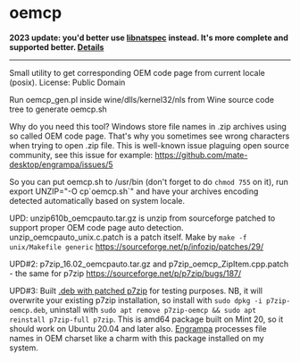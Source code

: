 # oemcp

**2023 update: you'd better use [libnatspec](https://github.com/Etersoft/libnatspec) instead. It's more complete and supported better. [Details](https://github.com/Etersoft/libnatspec/issues/3)**

---

Small utility to get corresponding OEM code page from current locale (posix). License: Public Domain

Run oemcp_gen.pl inside wine/dlls/kernel32/nls from Wine source code tree to generate oemcp.sh

Why do you need this tool? Windows store file names in .zip archives using so called OEM code page. That's why you sometimes see wrong characters when trying to open .zip file. This is well-known issue plaguing open source community, see this issue for example:
https://github.com/mate-desktop/engrampa/issues/5

So you can put oemcp.sh to /usr/bin (don't forget to do `chmod 755` on it), run export UNZIP="-O cp\`oemcp.sh\`" and have your archives encoding detected automatically based on system locale.

UPD: unzip610b_oemcpauto.tar.gz is unzip from sourceforge patched to support proper OEM code page auto detection. unzip_oemcpauto_unix.c.patch is a patch itself. Make by `make -f unix/Makefile generic`
https://sourceforge.net/p/infozip/patches/29/

UPD#2: p7zip_16.02_oemcpauto.tar.gz and p7zip_oemcp_ZipItem.cpp.patch - the same for p7zip
https://sourceforge.net/p/p7zip/bugs/187/

UPD#3: Built [.deb with patched p7zip](https://github.com/unxed/oemcp/blob/master/p7zip-oemcp.deb) for testing purposes. NB, it will overwrite your existing p7zip installation, so install with `sudo dpkg -i p7zip-oemcp.deb`, uninstall with `sudo apt remove p7zip-oemcp && sudo apt reinstall p7zip-full p7zip`. This is amd64 package built on Mint 20, so it should work on Ubuntu 20.04 and later also. [Engrampa](https://github.com/mate-desktop/engrampa) processes file names in OEM charset like a charm with this package installed on my system.
